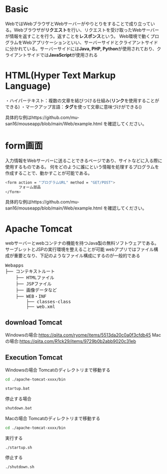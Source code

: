 # Basic

WebではWebブラウザとWebサーバーがやりとりをすることで成り立っている。Webブラウザが**リクエスト**を行い、リクエストを受け取ったWebサーバーが情報を返すことを行う。返すことを**レスポンス**という。
Web環境で動くプログラムをWebアプリケーションといい、サーバーサイドとクライアントサイドに分かれている。サーバーサイドには**Java, PHP, Python**が使用されており、クライアントサイドでは**JavaScript**が使用される

# HTML(Hyper Text Markup Language)
・ハイパーテキスト：複数の文章を結びつける仕組み(**リンク**を使用することができる)
・マークアップ言語：**タグ**を使って文章に意味づけができる(<title>HTML</title>)

具体的な例はhttps://github.com/mu-san16/mouseapp/blob/main/Web/example.html を確認してください。

# form画面
入力情報をWebサーバーに送ることできるページであり、サイトなどに入る際に使用するものである。
何をどのように誰にという情報を処理するプログラムを作成することで、動かすことが可能である。

```bash
<form action = "プログラムURL" method = "GET/POST">
      フォーム部品
</form>
```

具体的な例はhttps://github.com/mu-san16/mouseapp/blob/main/Web/example.html を確認してください。

# Apache Tomcat
webサーバーとwebコンテナの機能を持つJava製の無料ソフトウェアである。サーブレットとJSPの実行環境を整えることが可能
webアプリではファイル構成が重要となり、下記のようなファイル構成にするのが一般的である
<pre>
Webapps
├── コンテキストルート
    ├── HTMLファイル
    ├── JSPファイル
    ├── 画像データなど
    ├── WEB・INF
        ├── classes-class
        ├── web.xml
</pre>

## download Tomcat
Windowsの場合:https://qiita.com/ryome/items/5513da20c0a0f3cfdb45
Macの場合:https://qiita.com/R1ck29/items/9729b0b2abb9020c31eb

## Execution Tomcat
Windowsの場合
Tomcatのディレクトリまで移動する

```bash
cd ./apache-tomcat-xxxx/bin
```

```bash
startup.bat
```

停止する場合
```bash
shutdown.bat
```

Macの場合
Tomcatのディレクトリまで移動する

```bash
cd ./apache-tomcat-xxxx/bin
```

実行する

```bash
./startup.sh
```

停止する
```bash
./shutdown.sh
```